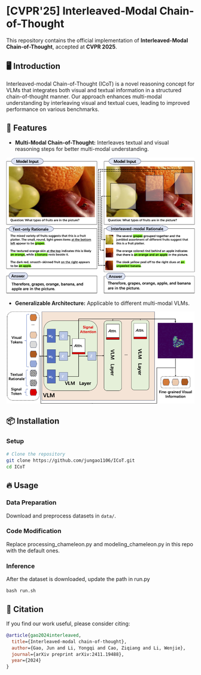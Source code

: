 # [CVPR'25] Interleaved-Modal Chain-of-Thought

This repository contains the official implementation of **Interleaved-Modal Chain-of-Thought**, accepted at **CVPR 2025**.


## 🖥️ Introduction

Interleaved-modal Chain-of-Thought (ICoT) is a novel reasoning concept for VLMs that integrates both visual and textual information in a structured chain-of-thought manner.
Our approach enhances multi-modal understanding by interleaving visual and textual cues, leading to improved performance on various benchmarks.

## 🚀 Features

- **Multi-Modal Chain-of-Thought:** Interleaves textual and visual reasoning steps for better multi-modal understanding.

![示例图片](figs/icot.png)


- **Generalizable Architecture:** Applicable to different multi-modal VLMs.
  
![示例图片](figs/ads.png)

## 📦 Installation

### Setup

```bash
# Clone the repository
git clone https://github.com/jungao1106/ICoT.git
cd ICoT

```

## 🔥 Usage
### Data Preparation

Download and preprocess datasets in `data/`.

### Code Modification

Replace processing_chameleon.py and modeling_chameleon.py in this repo with the default ones.

### Inference
After the dataset is downloaded, update the path in run.py

```
bash run.sh
```



## 📜 Citation

If you find our work useful, please consider citing:

```bibtex
@article{gao2024interleaved,
  title={Interleaved-modal chain-of-thought},
  author={Gao, Jun and Li, Yongqi and Cao, Ziqiang and Li, Wenjie},
  journal={arXiv preprint arXiv:2411.19488},
  year={2024}
}
```

